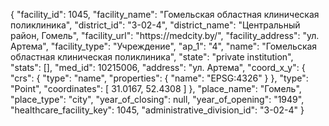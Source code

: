 {
    "facility_id": 1045,
    "facility_name": "Гомельская областная клиническая поликлиника",
    "district_id": "3-02-4",
    "district_name": "Центральный район, Гомель",
    "facility_url": "https:\/\/medcity.by\/",
    "facility_address": "ул. Артема",
    "facility_type": "Учреждение",
    "ap_1": "4",
    "name": "Гомельская областная клиническая поликлиника",
    "state": "private institution",
    "stats": [],
    "med_id": 10215006,
    "address": "ул. Артема",
    "coord_x_y": {
        "crs": {
            "type": "name",
            "properties": {
                "name": "EPSG:4326"
            }
        },
        "type": "Point",
        "coordinates": [
            31.0167,
            52.4308
        ]
    },
    "place_name": "Гомель",
    "place_type": "city",
    "year_of_closing": null,
    "year_of_opening": "1949",
    "healthcare_facility_key": 1045,
    "administrative_division_id": "3-02-4"
}